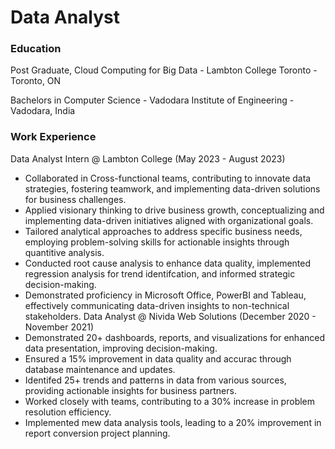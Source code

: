# Data Analyst

### Education
Post Graduate, Cloud Computing for Big Data - Lambton College Toronto - Toronto, ON

Bachelors in Computer Science - Vadodara Institute of Engineering - Vadodara, India


### Work Experience
Data Analyst Intern @ Lambton College (May 2023 - August 2023)
- Collaborated in Cross-functional teams, contributing to innovate data strategies, fostering teamwork, and implementing data-driven solutions for business challenges.
- Applied visionary thinking to drive business growth, conceptualizing and implementing data-driven initiatives aligned with organizational goals.
- Tailored analytical approaches to address specific business needs, employing problem-solving skills for actionable insights through quantitive analysis.
- Conducted root cause analysis to enhance data quality, implemented regression analysis for trend identifcation, and informed strategic decision-making.
- Demonstrated proficiency in Microsoft Office, PowerBI and Tableau, effectively communicating data-driven insights to non-technical stakeholders.
Data Analyst @ Nivida Web Solutions (December 2020 - November 2021)
- Demonstrated 20+ dashboards, reports, and visualizations for enhanced data presentation, improving decision-making.
- Ensured a 15% improvement in data quality and accurac through database maintenance and updates.
- Identifed 25+ trends and patterns in data from various sources, providing actionable insights for business partners.
- Worked closely with teams, contributing to a 30% increase in problem resolution efficiency.
- Implemented mew data analysis tools, leading to a 20% improvement in report conversion project planning.
